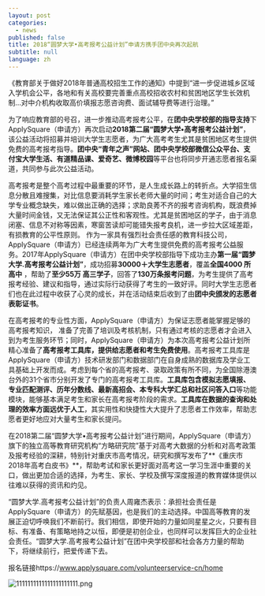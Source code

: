 ```yaml
---
layout: post
categories:
  - news
published: false
title: 2018“圆梦大学•高考报考公益计划”申请方携手团中央再次起航
subtitle: null
language: zh
---
```

《教育部关于做好2018年普通高校招生工作的通知》中提到“进一步促进城乡区域入学机会公平，各地和有关高校要完善重点高校招收农村和贫困地区学生长效机制…对中介机构收取高价填报志愿咨询费、面试辅导费等进行治理。”

为了响应教育部的号召，进一步推动高考报考公平，在**团中央学校部的指导支持**下ApplySquare（申请方）再次启动**2018第二届“圆梦大学•高考报考公益计划”**，该公益活动将招募并培训大学生志愿者，为广大高考考生尤其是贫困地区考生提供免费的高考报考指导。**团中央“青年之声”网站、团中央学校部微信公众平台、支付宝大学生活、有道精品课、爱奇艺、微博校园**等平台也将同步开通志愿者报名渠道，共同参与此次公益活动。

高考报考是整个高考过程中最重要的环节，是人生成长路上的转折点。大学招生信息分散且难搜集，对比信息要消耗学生家长老师大量的时间；考生对适合自己的大学专业概念缺失，难以做出正确的选择；求助良莠不齐的报考咨询机构，既浪费掉大量时间金钱，又无法保证其公正性和客观性。尤其是贫困地区的学子，由于消息闭塞、信息不对称等因素，寒窗苦读却可能错失报考良机，进一步拉大区域差距，有损教育的公平性原则。
作为一家具有强烈社会责任感的教育科技公司，ApplySquare（申请方）已经连续两年为广大考生提供免费的高考报考公益服务。2017年ApplySquare（申请方）在团中央学校部指导下成功主办**第一届“圆梦大学.高考报考公益计划”**，成功招募**30000＋大学生志愿者**，覆盖**全国4000 所高中** ，帮助了**至少55万 高三学子**，回答了**130万条报考问题**，为考生提供了高考报考经验、建议和指导，通过实际行动获得了考生的一致好评。同时大学生志愿者们也在此过程中收获了心灵的成长，并在活动结束后收到了由**团中央颁发的志愿者表彰证书**。

在高考报考的专业性方面，ApplySquare（申请方）为保证志愿者能掌握足够的高考报考知识， 准备了完善了培训及考核机制，只有通过考核的志愿者才会进入到为考生服务环节；同时，ApplySquare（申请方）为本次高考报考公益计划所精心准备了**高考报考工具库，提供给志愿者和考生免费使用**。高考报考工具库是ApplySquare（申请方）技术研发部门和数据部门在自身成熟的数据库及学业工具基础上开发而成。考虑到每个省的高考报考、录取政策有所不同，为全国除港澳台外的31个省市分别开发了专门的高考报考工具库。**工具库包含模拟志愿填报、专业匹配测评、历年分数线、最新高招会、本专科大学汇总和社区问答入口**等功能模块，能够基本满足考生和家长在高考报考阶段的需求。**工具库在数据的查询和处理的效率方面远优于人工**，其实用性和快捷性大大提升了志愿者工作效率，帮助志愿者更好地应对大量考生和家长提问。 

在2018第二届“圆梦大学•高考报考公益计划”进行期间，ApplySquare（申请方）旗下的独立高等教育研究机构“方略研究院”基于对高考大数据的分析和对高考政策及报考经验的深耕，特别针对重庆市高考情况，研究和撰写发布了**《重庆市2018年高考白皮书》**，帮助考试和家长更好面对高考这一学习生涯中重要的关口，做出更加合适的选择，为考生、家长、学校及撰写深度报道的教育媒体提供以往难以获得的资讯和灼见。

“圆梦大学.高考报考公益计划”的负责人周雍杰表示：承担社会责任是ApplySquare（申请方）的先赋基因，也是我们的主动选择。中国高等教育的发展正迫切呼唤我们不断前行。我们相信，即使开始的力量如同星星之火，只要有目标、有准备、有策略地持之以恒，即便是初创企业，也同样可以发挥巨大的企业社会责任。“圆梦大学.高考报考公益计划”在团中央学校部和社会各方力量的帮助下，将继续前行，把爱传递下去。

报名链接https://www.applysquare.com/volunteerservice-cn/home

![1111111111111111111111.png]({{site.baseurl}}/image/1111111111111111111111.png)
